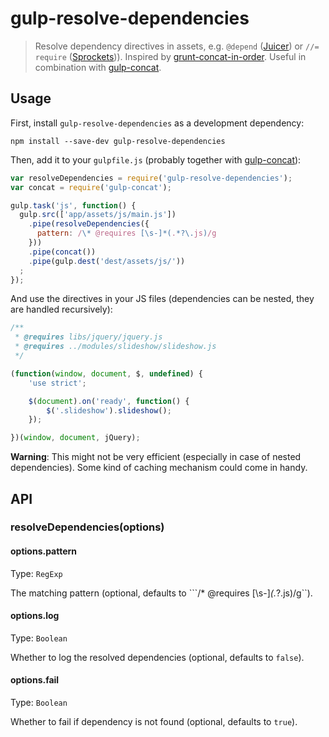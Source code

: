 # gulp-resolve-dependencies
> Resolve dependency directives in assets, e.g. ```@depend``` ([Juicer](https://github.com/cjohansen/juicer)) or ```//= require``` ([Sprockets](https://github.com/sstephenson/sprockets))). Inspired by [grunt-concat-in-order](https://github.com/miensol/grunt-concat-in-order). Useful in combination with [gulp-concat](https://github.com/wearefractal/gulp-concat).

## Usage

First, install `gulp-resolve-dependencies` as a development dependency:

```shell
npm install --save-dev gulp-resolve-dependencies
```

Then, add it to your `gulpfile.js` (probably together with [gulp-concat](https://github.com/wearefractal/gulp-concat)):

```javascript
var resolveDependencies = require('gulp-resolve-dependencies');
var concat = require('gulp-concat');

gulp.task('js', function() {
  gulp.src(['app/assets/js/main.js'])
    .pipe(resolveDependencies({
      pattern: /\* @requires [\s-]*(.*?\.js)/g
    }))
    .pipe(concat())
    .pipe(gulp.dest('dest/assets/js/'))
  ;
});
```

And use the directives in your JS files (dependencies can be nested, they are handled recursively):

```javascript
/**
 * @requires libs/jquery/jquery.js
 * @requires ../modules/slideshow/slideshow.js
 */

(function(window, document, $, undefined) {
    'use strict';

    $(document).on('ready', function() {
        $('.slideshow').slideshow();
    });

})(window, document, jQuery);
```

**Warning**: This might not be very efficient (especially in case of nested dependencies). Some kind of caching mechanism could come in handy.


## API

### resolveDependencies(options)

#### options.pattern
Type: `RegExp`

The matching pattern (optional, defaults to ```/\* @requires [\s-]*(.*?\.js)/g``).

#### options.log
Type: `Boolean`

Whether to log the resolved dependencies (optional, defaults to ```false```).

#### options.fail
Type: `Boolean`

Whether to fail if dependency is not found (optional, defaults to ```true```).

